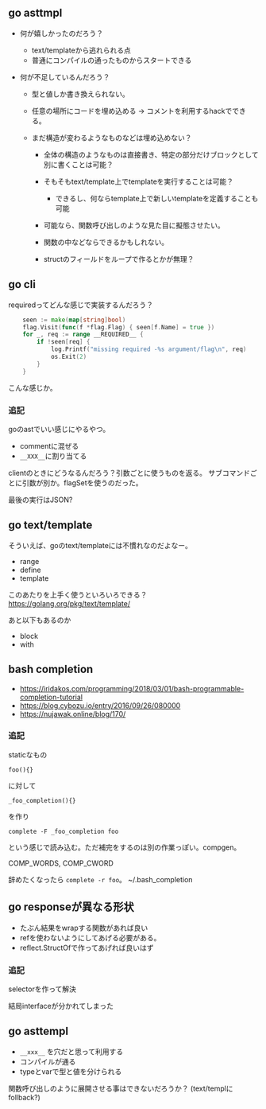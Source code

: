## go asttmpl

- 何が嬉しかったのだろう？

  - text/templateから逃れられる点
  - 普通にコンパイルの通ったものからスタートできる

- 何が不足しているんだろう？

  - 型と値しか書き換えられない。
  - 任意の場所にコードを埋め込める -> コメントを利用するhackでできる。
  - まだ構造が変わるようなものなどは埋め込めない？

    - 全体の構造のようなものは直接書き、特定の部分だけブロックとして別に書くことは可能？
    - そもそもtext/template上でtemplateを実行することは可能？

      - できるし、何ならtemplate上で新しいtemplateを定義することも可能

     - 可能なら、関数呼び出しのような見た目に擬態させたい。

      - 関数の中などならできるかもしれない。
      - structのフィールドをループで作るとかが無理？

## go cli

requiredってどんな感じで実装するんだろう？

```go
	seen := make(map[string]bool)
	flag.Visit(func(f *flag.Flag) { seen[f.Name] = true })
	for _, req := range __REQUIRED__ {
		if !seen[req] {
			log.Printf("missing required -%s argument/flag\n", req)
			os.Exit(2)
		}
	}
```

こんな感じか。

### 追記

goのastでいい感じにやるやつ。

- commentに混ぜる
- `__XXX__`に割り当てる

clientのときにどうなるんだろう？引数ごとに使うものを返る。
サブコマンドごとに引数が別か。flagSetを使うのだった。

最後の実行はJSON?

## go text/template

そういえば、goのtext/templateには不慣れなのだよなー。

- range
- define
- template

このあたりを上手く使うといろいろできる？ https://golang.org/pkg/text/template/

あと以下もあるのか

- block
- with

## bash completion

- https://iridakos.com/programming/2018/03/01/bash-programmable-completion-tutorial
- https://blog.cybozu.io/entry/2016/09/26/080000
- https://nujawak.online/blog/170/

### 追記

staticなもの

```
foo(){}
```

に対して

```
_foo_completion(){}
```

を作り

```
complete -F _foo_completion foo
```

という感じで読み込む。ただ補完をするのは別の作業っぽい。compgen。

COMP_WORDS, COMP_CWORD

辞めたくなったら `complete -r foo`。 ~/.bash_completion

## go responseが異なる形状

- たぶん結果をwrapする関数があれば良い
- refを使わないようにしてあげる必要がある。
- reflect.StructOfで作ってあげれば良いはず

### 追記

selectorを作って解決

結局interfaceが分かれてしまった

## go asttempl

- `__xxx__` を穴だと思って利用する
- コンパイルが通る
- typeとvarで型と値を分けられる

関数呼び出しのように展開させる事はできないだろうか？
(text/templにfollback?)

